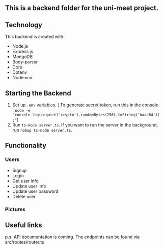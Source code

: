 ## This is a backend folder for the uni-meet project.

## Technology

This backend is created with:

- Node.js
- Express.js
- MongoDB
- Body-parser
- Cors
- Dotenv
- Nodemon

## Starting the Backend

1. Set up `.env` variables. ( To generate secret token, run this in the console :
   `node -e "console.log(require('crypto').randomBytes(256).toString('base64'));"`)
2. Run `ts-node server.ts`. If you want to run the server in the background, run `nohup ts-node server.ts`.

## Functionality

### Users

- Signup
- Login
- Get user info
- Update user info
- Update user password
- Delete user

### Pictures

## Useful links

p.s. API documentation is coming. The endpoints can be found via src/routes/router.ts
